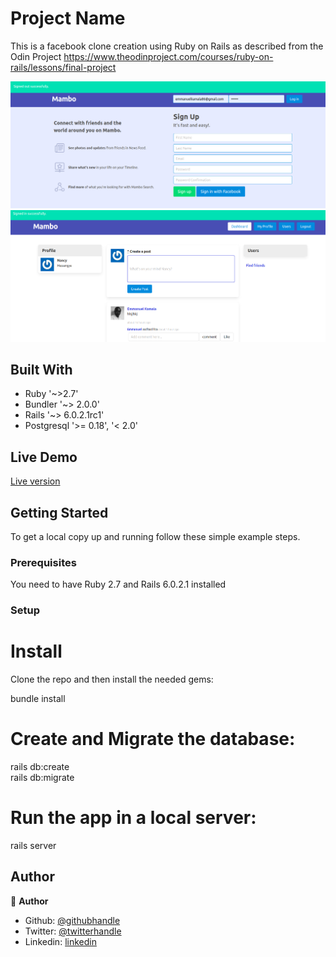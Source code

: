 # Project Name

This is a facebook clone creation using Ruby on Rails as described from the Odin Project https://www.theodinproject.com/courses/ruby-on-rails/lessons/final-project

![screenshot](https://github.com/emmanuelkamala/mambo/raw/development/docs/mambo.png)
![screenshot](https://github.com/emmanuelkamala/mambo/raw/development/docs/2.png)


## Built With

- Ruby '~>2.7'
- Bundler '~> 2.0.0'
- Rails '~> 6.0.2.1rc1'
- Postgresql '>= 0.18', '< 2.0'

## Live Demo

<a href="https://boiling-depths-82441.herokuapp.com/">Live version</a>

## Getting Started

To get a local copy up and running follow these simple example steps.

### Prerequisites
You need to have Ruby 2.7 and Rails 6.0.2.1 installed


### Setup

# Install
Clone the repo and then install the needed gems:

 bundle install

 # Create and Migrate the database:

 rails db:create<br>
 rails db:migrate

 # Run the app in a local server:

 rails server


## Author

👤 **Author**

- Github: [@githubhandle](https://github.com/emmanuelkamala)
- Twitter: [@twitterhandle](https://twitter.com/ejkamala)
- Linkedin: [linkedin](https://linkedin.com/emmanuelkamala)


